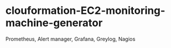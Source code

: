 # clouformation-EC2-monitoring-machine-generator
Prometheus, Alert manager, Grafana, Greylog, Nagios
